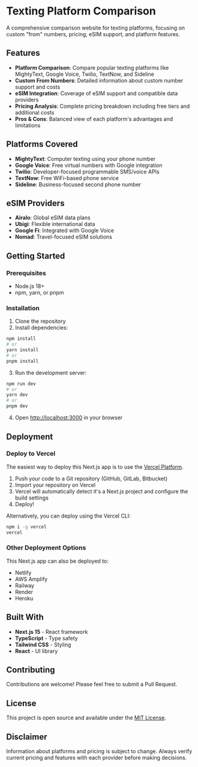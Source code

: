 # Texting Platform Comparison

A comprehensive comparison website for texting platforms, focusing on custom "from" numbers, pricing, eSIM support, and platform features.

## Features

- **Platform Comparison**: Compare popular texting platforms like MightyText, Google Voice, Twilio, TextNow, and Sideline
- **Custom From Numbers**: Detailed information about custom number support and costs
- **eSIM Integration**: Coverage of eSIM support and compatible data providers
- **Pricing Analysis**: Complete pricing breakdown including free tiers and additional costs
- **Pros & Cons**: Balanced view of each platform's advantages and limitations

## Platforms Covered

- **MightyText**: Computer texting using your phone number
- **Google Voice**: Free virtual numbers with Google integration
- **Twilio**: Developer-focused programmable SMS/voice APIs
- **TextNow**: Free WiFi-based phone service
- **Sideline**: Business-focused second phone number

## eSIM Providers

- **Airalo**: Global eSIM data plans
- **Ubigi**: Flexible international data
- **Google Fi**: Integrated with Google Voice
- **Nomad**: Travel-focused eSIM solutions

## Getting Started

### Prerequisites

- Node.js 18+ 
- npm, yarn, or pnpm

### Installation

1. Clone the repository
2. Install dependencies:

```bash
npm install
# or
yarn install
# or
pnpm install
```

3. Run the development server:

```bash
npm run dev
# or
yarn dev
# or
pnpm dev
```

4. Open [http://localhost:3000](http://localhost:3000) in your browser

## Deployment

### Deploy to Vercel

The easiest way to deploy this Next.js app is to use the [Vercel Platform](https://vercel.com/new).

1. Push your code to a Git repository (GitHub, GitLab, Bitbucket)
2. Import your repository on Vercel
3. Vercel will automatically detect it's a Next.js project and configure the build settings
4. Deploy!

Alternatively, you can deploy using the Vercel CLI:

```bash
npm i -g vercel
vercel
```

### Other Deployment Options

This Next.js app can also be deployed to:
- Netlify
- AWS Amplify
- Railway
- Render
- Heroku

## Built With

- **Next.js 15** - React framework
- **TypeScript** - Type safety
- **Tailwind CSS** - Styling
- **React** - UI library

## Contributing

Contributions are welcome! Please feel free to submit a Pull Request.

## License

This project is open source and available under the [MIT License](LICENSE).

## Disclaimer

Information about platforms and pricing is subject to change. Always verify current pricing and features with each provider before making decisions.
